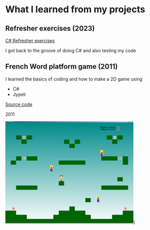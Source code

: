 # What I learned from my projects

## Refresher exercises (2023)

[C# Refresher exercises](https://github.com/vihervirveli/CsharpRefresher)

I got back to the groove of doing C# and also testing my code

## French Word platform game (2011)
I learned the basics of coding and how to make a 2D game using

- C#
- Jypeli 

[Source code](https://github.com/vihervirveli/portfolio/tree/master/C%23/FrenchWordTasohyppely)

2011

![Moon](./FrenchWordTasohyppely/kuvat/kuu.png))
